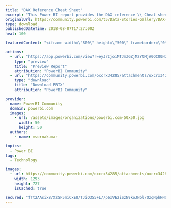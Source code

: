 ```yaml
---
title: "DAX Reference Cheat Sheet"
excerpt: "This Power BI report provides the DAX reference \\ Cheat sheet. This report extracts the data from the Dax references from the below MSDN link. The"
originalUrl: https://community.powerbi.com/t5/Data-Stories-Gallery/DAX-Reference-Cheat-Sheet/m-p/483212
type: download
publishedDateTime: 2018-08-07T17:27:00Z
heat: 100

featuredContent: "<iframe width=\"800\" height=\"500\" frameborder=\"0\" src=\"https://app.powerbi.com/view?r=eyJrIjoiMTJmZGZjM2YtMjA0OC00NzliLWI0Y2UtYWNiNThkMjA5MDI4IiwidCI6ImE5ZThjZjE4LWFhMTItNGM2OC1iNzIwLWQ1NGRlMzdiMWQ0MyIsImMiOjEwfQ\"></iframe>"

actions:
  - url: "https://app.powerbi.com/view?r=eyJrIjoiMTJmZGZjM2YtMjA0OC00NzliLWI0Y2UtYWNiNThkMjA5MDI4IiwidCI6ImE5ZThjZjE4LWFhMTItNGM2OC1iNzIwLWQ1NGRlMzdiMWQ0MyIsImMiOjEwfQ"
    type: "preview"
    title: "Preview Report"
    attribution: "PowerBI Community"
  - url: "https://community.powerbi.com/oxcrx34285/attachments/oxcrx34285/DataStoriesGallery/2131/3/Dax%20Reference%20Cheat%20Sheet.pbix"
    type: "download"
    title: "Download PBIX"
    attribution: "PowerBI Community"

provider:
  name: PowerBI Community
  domain: powerbi.com
  images:
    - url: /assets/images/organizations/powerbi.com-50x50.jpg
      width: 50
      height: 50
  authors:
    - name: msornakumar

topics:
  - Power BI
tags:
  - Technology

images:
  - url: https://community.powerbi.com/oxcrx34285/attachments/oxcrx34285/DataStoriesGallery/2131/1/DAX%20Reference%20Cheat%20Sheet.png
    width: 1293
    height: 727
    isCached: true

secured: "fTt2AAsix8/XzSF5miCxEU/TJiQ355+L//p6xVE2iSzN9koJNbl/QzqNphHNSHYbNw5hAEdBjqQLnjuR7xKtDIOx7VY4m6Anz3uY5qRF86QwGvIPcev/lhbcqTbfoIrdpecXejW2/uzmHWaFNq1qTcweusDQF1jo4gMxIKXNn8xAxMG/2+u5YvWMhBRWRCqYktQbpZiNz3Qw0QmURmgPZqdFn++lQaCX/MNI/k/1osPbUU0WUJWcZVOPvdVl7HSlyF99qbeFvNvSMa7JsE6/Npw4mYEVjB8WHDP8pA7f35w/4BSVcLMj4IfyhhSxvcN9n74dwHuxIsjz0NI6EwItrAWoZc2A6UHG+c17IGsFKoULePxGVMl70A++lAPnwxERidBnM2l9trtbc3URtMu9nWxYsMW+Qn5Nrbinp8QXvRLiyVnakMyqTSFcxGgcm2oO;Z0TVIadh2FT85eJtQOBJRw=="
---
```



